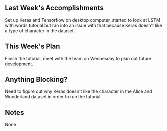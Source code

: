 ## Last Week's Accomplishments

Set up Keras and Tensorflow on desktop computer, started to look at LSTM with words tutorial but ran
into an issue with that because Keras doesn't like a type of character in the dataset.

## This Week's Plan

Finish the tutorial, meet with the team on Wednesday to plan out future development.

## Anything Blocking?

Need to figure out why Keras doesn't like the character in the Alice and Wonderland dataset in order
to run the tutorial.

## Notes

None